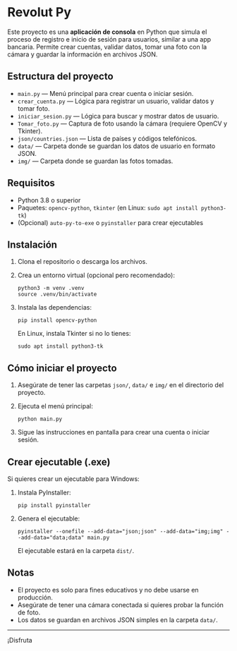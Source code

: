 # Revolut Py

Este proyecto es una **aplicación de consola** en Python que simula el proceso de registro e inicio de sesión para usuarios, similar a una app bancaria. Permite crear cuentas, validar datos, tomar una foto con la cámara y guardar la información en archivos JSON.

## Estructura del proyecto

- `main.py` — Menú principal para crear cuenta o iniciar sesión.
- `crear_cuenta.py` — Lógica para registrar un usuario, validar datos y tomar foto.
- `iniciar_sesion.py` — Lógica para buscar y mostrar datos de usuario.
- `Tomar_foto.py` — Captura de foto usando la cámara (requiere OpenCV y Tkinter).
- `json/countries.json` — Lista de países y códigos telefónicos.
- `data/` — Carpeta donde se guardan los datos de usuario en formato JSON.
- `img/` — Carpeta donde se guardan las fotos tomadas.

## Requisitos

- Python 3.8 o superior
- Paquetes: `opencv-python`, `tkinter` (en Linux: `sudo apt install python3-tk`)
- (Opcional) `auto-py-to-exe` o `pyinstaller` para crear ejecutables

## Instalación

1. Clona el repositorio o descarga los archivos.
2. Crea un entorno virtual (opcional pero recomendado):

   ```
   python3 -m venv .venv
   source .venv/bin/activate
   ```

3. Instala las dependencias:

   ```
   pip install opencv-python
   ```

   En Linux, instala Tkinter si no lo tienes:
   ```
   sudo apt install python3-tk
   ```

## Cómo iniciar el proyecto

1. Asegúrate de tener las carpetas `json/`, `data/` e `img/` en el directorio del proyecto.
2. Ejecuta el menú principal:

   ```
   python main.py
   ```

3. Sigue las instrucciones en pantalla para crear una cuenta o iniciar sesión.

## Crear ejecutable (.exe)

Si quieres crear un ejecutable para Windows:

1. Instala PyInstaller:

   ```
   pip install pyinstaller
   ```

2. Genera el ejecutable:

   ```
   pyinstaller --onefile --add-data="json;json" --add-data="img;img" --add-data="data;data" main.py
   ```

   El ejecutable estará en la carpeta `dist/`.

## Notas

- El proyecto es solo para fines educativos y no debe usarse en producción.
- Asegúrate de tener una cámara conectada si quieres probar la función de foto.
- Los datos se guardan en archivos JSON simples en la carpeta `data/`.

---

¡Disfruta
